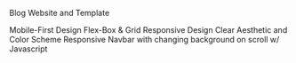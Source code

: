 Blog Website and Template

Mobile-First Design
Flex-Box & Grid
Responsive Design
Clear Aesthetic and Color Scheme
Responsive Navbar with changing background on scroll w/ Javascript
